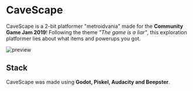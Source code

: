 
# CaveScape

CaveScape is a 2-bit platformer "metroidvania" made for the **Community Game Jam 2019**! Following the theme _"The game is a liar"_, this exploration platformer lies about what items and powerups you got.

![preview](https://img.itch.zone/aW1hZ2UvNDc1NzM4LzI0NTMwMDguZ2lm/347x500/uEX9eg.gif)

## Stack
CaveScape was made using **Godot, Piskel, Audacity and Beepster**.
